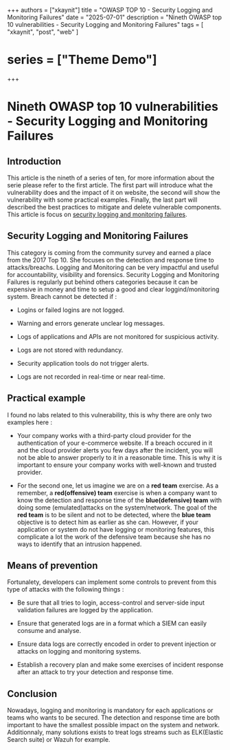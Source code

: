 +++
authors = ["xkaynit"]
title = "OWASP TOP 10 - Security Logging and Monitoring Failures"
date = "2025-07-01"
description = "Nineth OWASP top 10 vulnerabilities - Security Logging and Monitoring Failures"
tags = [
    "xkaynit",
    "post",
    "web"
]
# series = ["Theme Demo"]
+++

# Nineth OWASP top 10 vulnerabilities - Security Logging and Monitoring Failures

## Introduction

This article is the nineth of a series of ten, for more information about the serie please refer to the first article. The first part will introduce what the vulnerability does and the impact of it on website, the second will show the vulnerability with some practical examples. Finally, the last part will described the best practices to mitigate and delete vulnerable components. This article is focus on [security logging and monitoring failures](https://owasp.org/Top10/A09_2021-Security_Logging_and_Monitoring_Failures/).

## Security Logging and Monitoring Failures

This category is coming from the community survey and earned a place from the 2017 Top 10. She focuses on the detection and response time to attacks/breachs. Logging and Monitoring can be very impactful and useful for accountability, visibility and forensics. Security Logging and Monitoring Failures is regularly put behind others categories because it can be expensive in money and time to setup a good and clear loggind/monitoring system. Breach cannot be detected if :

- Logins or failed logins are not logged.

- Warning and errors generate unclear log messages.

- Logs of applications and APIs are not monitored for suspicious activity.

- Logs are not stored with redundancy.

- Security application tools do not trigger alerts.

- Logs are not recorded in real-time or near real-time.

## Practical example

I found no labs related to this vulnerability, this is why there are only two examples here :

- Your company works with a third-party cloud provider for the authentication of your e-commerce website. If a breach occured in it and the cloud provider alerts you few days after the incident, you will not be able to answer properly to it in a reasonable time. This is why it is important to ensure your company works with well-known and trusted provider.

- For the second one, let us imagine we are on a **red team** exercise. As a remember, a **red(offensive) team** exercise is when a company want to know the detection and response time of the **blue(defensive) team** with doing some (emulated)attacks on the system/network. The goal of the **red team** is to be silent and not to be detected, where the **blue team** objective is to detect him as earlier as she can. However, if your application or system do not have logging or monitoring features, this complicate a lot the work of the defensive team because she has no ways to identify that an intrusion happened. 

## Means of prevention

Fortunalety, developers can implement some controls to prevent from this type of attacks with the following things : 

- Be sure that all tries to login, access-control and server-side input validation failures are logged by the application.

- Ensure that generated logs are in a format which a SIEM can easily consume and analyse.

- Ensure data logs are correctly encoded in order to prevent injection or attacks on logging and monitoring systems.

- Establish a recovery plan and make some exercises of incident response after an attack to try your detection and response time. 

## Conclusion

Nowadays, logging and monitoring is mandatory for each applications or teams who wants to be secured. The detection and response time are both important to have the smallest possible impact on the system and network. Additionnaly, many solutions exists to treat logs streams such as ELK(Elastic Search suite) or Wazuh for example. 